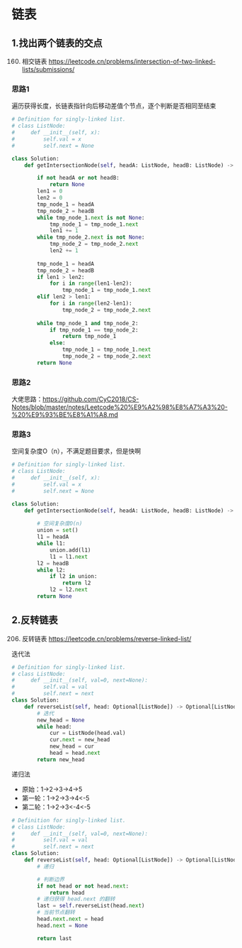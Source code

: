 # 链表

## 1.找出两个链表的交点

160. 相交链表
https://leetcode.cn/problems/intersection-of-two-linked-lists/submissions/


### 思路1
遍历获得长度，长链表指针向后移动差值个节点，逐个判断是否相同至结束


``` python
# Definition for singly-linked list.
# class ListNode:
#     def __init__(self, x):
#         self.val = x
#         self.next = None

class Solution:
    def getIntersectionNode(self, headA: ListNode, headB: ListNode) -> Optional[ListNode]:

        if not headA or not headB:
            return None 
        len1 = 0
        len2 = 0
        tmp_node_1 = headA
        tmp_node_2 = headB
        while tmp_node_1.next is not None:
            tmp_node_1 = tmp_node_1.next
            len1 += 1
        while tmp_node_2.next is not None:
            tmp_node_2 = tmp_node_2.next
            len2 += 1
        
        tmp_node_1 = headA
        tmp_node_2 = headB
        if len1 > len2:
            for i in range(len1-len2):
                tmp_node_1 = tmp_node_1.next
        elif len2 > len1:
            for i in range(len2-len1):
                tmp_node_2 = tmp_node_2.next
        
        while tmp_node_1 and tmp_node_2:
            if tmp_node_1 == tmp_node_2:
                return tmp_node_1
            else:
                tmp_node_1 = tmp_node_1.next
                tmp_node_2 = tmp_node_2.next
        return None
``` 
### 思路2

大佬思路：https://github.com/CyC2018/CS-Notes/blob/master/notes/Leetcode%20%E9%A2%98%E8%A7%A3%20-%20%E9%93%BE%E8%A1%A8.md

### 思路3
空间复杂度O（n），不满足题目要求，但是快啊

``` python
# Definition for singly-linked list.
# class ListNode:
#     def __init__(self, x):
#         self.val = x
#         self.next = None

class Solution:
    def getIntersectionNode(self, headA: ListNode, headB: ListNode) -> Optional[ListNode]:
        
        # 空间复杂度O(n)
        union = set()
        l1 = headA
        while l1:
            union.add(l1)
            l1 = l1.next
        l2 = headB
        while l2:
            if l2 in union:
                return l2
            l2 = l2.next 
        return None 

```
## 2.反转链表
206. 反转链表
https://leetcode.cn/problems/reverse-linked-list/

迭代法
``` python 
# Definition for singly-linked list.
# class ListNode:
#     def __init__(self, val=0, next=None):
#         self.val = val
#         self.next = next
class Solution:
    def reverseList(self, head: Optional[ListNode]) -> Optional[ListNode]:
        # 迭代
        new_head = None 
        while head:
            cur = ListNode(head.val)
            cur.next = new_head
            new_head = cur  
            head = head.next 
        return new_head
```

递归法
+ 原始：1->2->3->4->5
+ 第一轮：1->2->3->4<-5
+ 第二轮：1->2->3<-4<-5
``` python
# Definition for singly-linked list.
# class ListNode:
#     def __init__(self, val=0, next=None):
#         self.val = val
#         self.next = next
class Solution:
    def reverseList(self, head: Optional[ListNode]) -> Optional[ListNode]:
        # 递归

        # 判断边界
        if not head or not head.next:
            return head
        # 递归获得 head.next 的翻转
        last = self.reverseList(head.next)
        # 当前节点翻转
        head.next.next = head 
        head.next = None 

        return last
```
